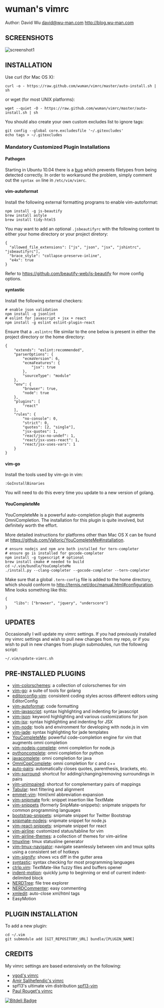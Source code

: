 wuman's vimrc
=============

Author: David Wu <david@wu-man.com> <http://blog.wu-man.com>


SCREENSHOTS
-----------

![screenshot1](http://4.bp.blogspot.com/-DjPEWTxfjvc/UDTFh7wzoZI/AAAAAAAAaik/clKhXIgT7JA/s1600/Screen+Shot+2012-08-22+at+7.40.52+PM.png)


INSTALLATION
------------

Use curl (for Mac OS X):

    curl -o - https://raw.github.com/wuman/vimrc/master/auto-install.sh | sh

or wget (for most UNIX platforms):

    wget --quiet -O - https://raw.github.com/wuman/vimrc/master/auto-install.sh | sh

You should also create your own custom excludes list to ignore tags:

    git config --global core.excludesfile '~/.gitexcludes'
    echo tags > ~/.gitexcludes

### Mandatory Customized Plugin Installations ###

#### Pathogen ####

Starting in Ubuntu 10.04 there is a [bug](https://bugs.launchpad.net/ubuntu/+source/vim/+bug/572627)
which prevents filetypes from being detected correctly.  In order to workaround
the problem, simply comment out the `syntax on` line in `/etc/vim/vimrc`.

#### vim-autoformat ####

Install the following external formatting programs to enable vim-autoformat:

    npm install -g js-beautify
    brew install astyle
    brew install tidy-html5

You may want to add an optional `.jsbeautifyrc` with the following content to
either your home directory or your project diretory:

    {
      "allowed_file_extensions": ["js", "json", "jsx", "jshintrc", "jsbeautifyrc"],
      "brace_style": "collapse-preserve-inline",
      "e4x": true
    }

Refer to https://github.com/beautify-web/js-beautify for more config options.

#### syntastic ####

Install the following external checkers:

    # enable json validation
    npm install -g jsonlint
    # eslint for javascript + jsx + react
    npm install -g eslint eslint-plugin-react

Ensure that a `.eslintrc` file similar to the one below is present in either
the project directory or the home directory:

    {
        "extends": "eslint:recommended",
        "parserOptions": {
            "ecmaVersion": 6,
            "ecmaFeatures": {
                "jsx": true
            },
            "sourceType": "module"
        },
        "env": {
            "browser": true,
            "node": true
        },
        "plugins": [
            "react"
        ],
        "rules": {
            "no-console": 0,
            "strict": 0,
            "quotes": [2, "single"],
            "jsx-quotes": 1,
            "react/jsx-no-undef": 1,
            "react/jsx-uses-react": 1,
            "react/jsx-uses-vars": 1
        }
    }

#### vim-go ####

Install the tools used by vim-go in vim:

    :GoInstallBinaries

You will need to do this every time you update to a new version of golang.

#### YouCompleteMe ####

YouCompleteMe is a powerful auto-completion plugin that augments OmniCompletion.
The installation for this plugin is quite involved, but definitely worth the effort.

More detailed instructions for platforms other than Mac OS X can be found at
https://github.com/Valloric/YouCompleteMe#installation.

    # ensure nodejs and npm are both installed for tern-completer
    # ensure go is installed for gocode-completer
    npm install -g typescript # optional
    brew install cmake # needed to build
    cd ~/.vim/bundle/YouCompleteMe
    ./install.py --clang-completer --gocode-completer --tern-completer

Make sure that a global ``.tern-config`` file is added to the home directory,
which should conform to http://ternjs.net/doc/manual.html#configuration.  Mine
looks something like this:

    {
        "libs": ["browser", "jquery", "underscore"]
    }


UPDATES
-------

Occasionally I will update my vimrc settings. If you had previously installed my
vimrc settings and wish to pull new changes from my repo, or if you wish to pull
in new changes from plugin submodules, run the following script:

    ~/.vim/update-vimrc.sh


PRE-INSTALLED PLUGINS
---------------------

* [vim-colorschemes][]: a collection of colorschemes for vim
* [vim-go][]: a suite of tools for golang
* [editorconfig-vim][]: consistent coding styles across different editors using EditorConfig
* [vim-autoformat][]: code formatting
* [vim-javascript][]: syntax highlighting and indenting for javascript
* [vim-json][]: keyword highlighting and various customizations for json
* [vim-jsx][]: syntax highlighting and indenting for JSX
* [vim-node][]: tools and environment for developing with node.js in vim
* [vim-jade][]: syntax highlighting for jade templates
* [YouCompleteMe][]: powerful code-completion engine for vim that augments omni completion
* [vim-nodejs-complete][]: omni completion for node.js
* [pythoncomplete][]: omni completion for python
* [javacomplete][]: omni completion for java
* [OmniCppComplete][]: omni completion for c and c++
* [auto-pairs][]: automatically closes quotes, parenthesis, brackets, etc.
* [vim-surround][]: shortcut for adding/changing/removing surroundings in pairs
* [vim-unimpaired][]: shortcut for complementary pairs of mappings
* [Tabular][]: text filtering and alignment
* [emmet-vim][]: html/xml abbreviation expansion
* [vim-snipmate][] fork: snippet insertion like TextMate
* [vim-snippets][] (formerly SnipMate-snippets): snipmate snippets for common programming languages
* [bootstrap-snippets][]: snipmate snippet for Twitter Bootstrap
* [snipmate-nodejs][]: snipmate snippet for node.js
* [vim-react-snippets][]: snipmate snippet for react
* [vim-airline][]: customized status/tabline for vim
* [vim-airline-themes][]: a collection of themes for vim-airline
* [tmuxline][]: tmux statusline generator
* [vim-tmux-navigator][]: navigate seamlessly between vim and tmux splits using a consistent set of hotkeys
* [vim-signify][]: shows vcs diff in the gutter area
* [syntastic][]: syntax checking for most programming languages
* [ctrlp.vim][]: TextMate-like fuzzy files and buffers opener
* [indent-motion][]: quickly jump to beginning or end of current indent-delimited block
* [NERDTree][]: file tree explorer
* [NERDCommenter][]: easy commenting
* [xmledit][]: auto-close xml/html tags
* EasyMotion


PLUGIN INSTALLATION
-------------------

To add a new plugin:

    cd ~/.vim
    git submodule add [GIT_REPOSITORY_URL] bundle/[PLUGIN_NAME]


CREDITS
-------

My vimrc settings are based extensively on the following:

+ [vgod's vimrc](https://github.com/vgod/vimrc)
+ [Amir Salihefendic's vimrc](http://amix.dk/vim/vimrc.html)
+ spf13's ultimate vim distribution [spf13-vim](https://github.com/spf13/spf13-vim/blob/master/.vimrc)
+ [Paul Rouget's vimrc](http://paulrouget.com/e/myconf/)

[vim-colorschemes]: https://github.com/flazz/vim-colorschemes
[vim-json]: https://github.com/elzr/vim-json
[vim-jsx]: https://github.com/mxw/vim-jsx
[vim-node]: https://github.com/moll/vim-node
[vim-jade]: https://github.com/digitaltoad/vim-jade
[vim-go]: https://github.com/fatih/vim-go.git
[editorconfig-vim]: https://github.com/editorconfig/editorconfig-vim
[vim-autoformat]: https://github.com/Chiel92/vim-autoformat.git
[vim-javascript]: https://github.com/pangloss/vim-javascript
[YouCompleteMe]: https://github.com/Valloric/YouCompleteMe
[vim-nodejs-complete]: https://github.com/myhere/vim-nodejs-complete
[pythoncomplete]: https://github.com/vim-scripts/pythoncomplete
[javacomplete]: https://github.com/vim-scripts/javacomplete
[OmniCppComplete]: https://github.com/vim-scripts/OmniCppComplete
[auto-pairs]: https://github.com/jiangmiao/auto-pairs
[vim-surround]: https://github.com/tpope/vim-surround
[vim-unimpaired]: https://github.com/tpope/vim-unimpaired
[Tabular]: https://github.com/godlygeek/tabular
[emmet-vim]: https://github.com/mattn/emmet-vim
[vim-snipmate]: https://github.com/garbas/vim-snipmate
[vim-snippets]: https://github.com/honza/vim-snippets
[bootstrap-snippets]: https://github.com/bonsaiben/bootstrap-snippets
[snipmate-nodejs]: https://github.com/jamescarr/snipmate-nodejs
[vim-react-snippets]: https://github.com/justinj/vim-react-snippets
[vim-airline]: https://github.com/bling/vim-airline
[vim-airline-themes]: https://github.com/vim-airline/vim-airline-themes
[tmuxline]: https://github.com/edkolev/tmuxline.vim
[vim-tmux-navigator]: https://github.com/christoomey/vim-tmux-navigator
[vim-signify]: https://github.com/mhinz/vim-signify
[syntastic]: https://github.com/scrooloose/syntastic
[ctrlp.vim]: https://github.com/kien/ctrlp.vim
[indent-motion]: https://github.com/tmhedberg/indent-motion
[NERDTree]: https://github.com/scrooloose/nerdtree
[NERDCommenter]: https://github.com/scrooloose/nerdcommenter
[xmledit]: https://github.com/sukima/xmledit


[![Bitdeli Badge](https://d2weczhvl823v0.cloudfront.net/wuman/vimrc/trend.png)](https://bitdeli.com/free "Bitdeli Badge")

